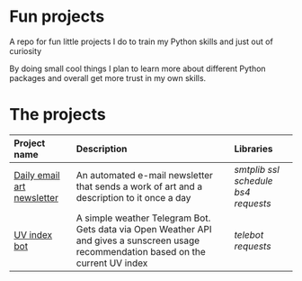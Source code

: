 # Fun projects
 A repo for fun little projects I do to train my Python skills and just out of curiosity

By doing small cool things I plan to learn more about different Python packages and overall get more trust in my own skills.


# The projects
| Project name | Description | Libraries | 
| :---------------------- | :---------------------- | :---------------------- |
| [Daily email art newsletter](daily_art_mail) | An automated e-mail newsletter that sends a work of art and a description to it once a day| *smtplib ssl schedule bs4  requests*|
| [UV index bot](uv_index_bot) | A simple weather Telegram Bot. Gets data via Open Weather API and gives a sunscreen usage recommendation based on the current UV index| *telebot requests*|
